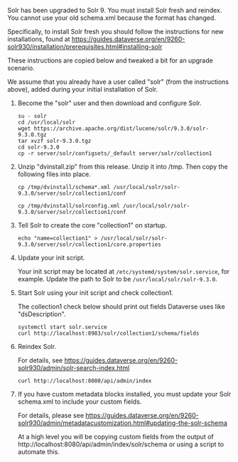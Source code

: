 Solr has been upgraded to Solr 9. You must install Solr fresh and reindex. You cannot use your old schema.xml because the format has changed.

Specifically, to install Solr fresh you should follow the instructions for new installations, found at https://guides.dataverse.org/en/9260-solr930/installation/prerequisites.html#installing-solr

These instructions are copied below and tweaked a bit for an upgrade scenario.

We assume that you already have a user called "solr" (from the instructions above), added during your initial installation of Solr.

1. Become the "solr" user and then download and configure Solr.

   ```
   su - solr
   cd /usr/local/solr
   wget https://archive.apache.org/dist/lucene/solr/9.3.0/solr-9.3.0.tgz
   tar xvzf solr-9.3.0.tgz
   cd solr-9.3.0
   cp -r server/solr/configsets/_default server/solr/collection1
   ```

1. Unzip "dvinstall.zip" from this release. Unzip it into /tmp. Then copy the following files into place.

   ```
   cp /tmp/dvinstall/schema*.xml /usr/local/solr/solr-9.3.0/server/solr/collection1/conf

   cp /tmp/dvinstall/solrconfig.xml /usr/local/solr/solr-9.3.0/server/solr/collection1/conf
   ```

1. Tell Solr to create the core "collection1" on startup.

   ```
   echo "name=collection1" > /usr/local/solr/solr-9.3.0/server/solr/collection1/core.properties
   ```

1. Update your init script.

   Your init script may be located at `/etc/systemd/system/solr.service`, for example. Update the path to Solr to be `/usr/local/solr/solr-9.3.0`.

1. Start Solr using your init script and check collection1.

   The collection1 check below should print out fields Dataverse uses like "dsDescription".

   ```
   systemctl start solr.service
   curl http://localhost:8983/solr/collection1/schema/fields
   ```

1. Reindex Solr.

   For details, see https://guides.dataverse.org/en/9260-solr930/admin/solr-search-index.html

   ```
   curl http://localhost:8080/api/admin/index
   ```

1. If you have custom metadata blocks installed, you must update your Solr schema.xml to include your custom fields.

   For details, please see https://guides.dataverse.org/en/9260-solr930/admin/metadatacustomization.html#updating-the-solr-schema

   At a high level you will be copying custom fields from the output of http://localhost:8080/api/admin/index/solr/schema or using a script to automate this.
